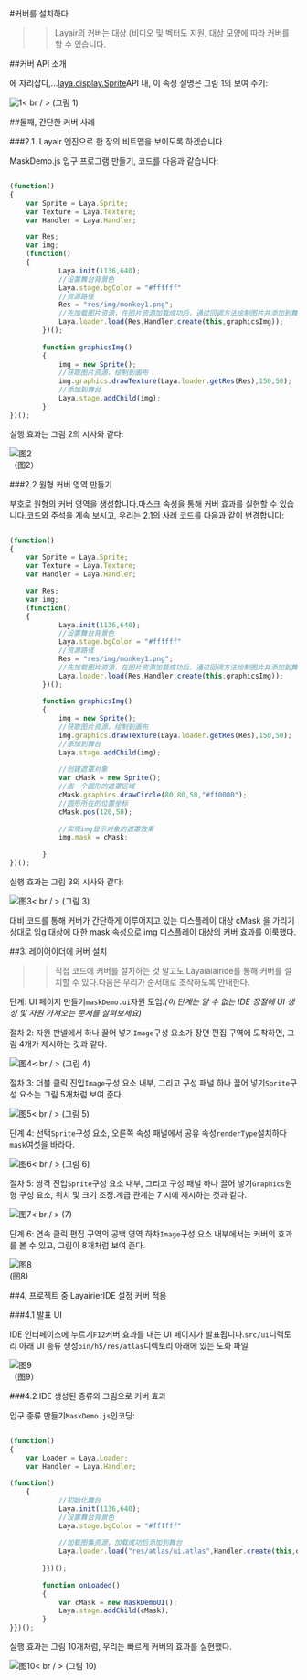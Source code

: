 #커버를 설치하다

>> Layair의 커버는 대상 (비디오 및 벡터도 지원, 대상 모양에 따라 커버를 할 수 있습니다.
>>



##커버 API 소개

에 자리잡다,...[laya.display.Sprite](http://layaair.ldc.layabox.com/api/index.html?category=Core&class=laya.display.Sprite%3Ch1%3Emask)API 내, 이 속성 설명은 그림 1의 보여 주기:

![1](img/1.jpg)< br / > (그림 1)



##둘째, 간단한 커버 사례

###2.1. Layair 엔진으로 한 장의 비트맵을 보이도록 하겠습니다.

MaskDemo.js 입구 프로그램 만들기, 코드를 다음과 같습니다:


```javascript

(function()
{
  	var Sprite = Laya.Sprite;
	var Texture = Laya.Texture;
  	var Handler = Laya.Handler;

  	var Res;
	var img;
	(function()
	{
			Laya.init(1136,640);
			//设置舞台背景色
			Laya.stage.bgColor = "#ffffff"      
			//资源路径
			Res = "res/img/monkey1.png";		
			//先加载图片资源，在图片资源加载成功后，通过回调方法绘制图片并添加到舞台
			Laya.loader.load(Res,Handler.create(this,graphicsImg));   
		})();
		
		function graphicsImg()
		{
			img = new Sprite();
			//获取图片资源，绘制到画布
			img.graphics.drawTexture(Laya.loader.getRes(Res),150,50);
			//添加到舞台
			Laya.stage.addChild(img);
		}
})();
```


실행 효과는 그림 2의 시사와 같다:

![图2](img/2.jpg)<br />（图2）



###2.2 원형 커버 영역 만들기

부호로 원형의 커버 영역을 생성합니다.마스크 속성을 통해 커버 효과를 실현할 수 있습니다.코드와 주석을 계속 보시고, 우리는 2.1의 사례 코드를 다음과 같이 변경합니다:


```javascript

(function()
{
  	var Sprite = Laya.Sprite;
	var Texture = Laya.Texture;
  	var Handler = Laya.Handler;

  	var Res;
	var img;
	(function()
	{
			Laya.init(1136,640);
			//设置舞台背景色
			Laya.stage.bgColor = "#ffffff"      
			//资源路径
			Res = "res/img/monkey1.png";		
			//先加载图片资源，在图片资源加载成功后，通过回调方法绘制图片并添加到舞台
			Laya.loader.load(Res,Handler.create(this,graphicsImg));   
		})();
		
		function graphicsImg()
		{
			img = new Sprite();
			//获取图片资源，绘制到画布
			img.graphics.drawTexture(Laya.loader.getRes(Res),150,50);
			//添加到舞台
			Laya.stage.addChild(img);
			
			//创建遮罩对象
			var cMask = new Sprite();
			//画一个圆形的遮罩区域
			cMask.graphics.drawCircle(80,80,50,"#ff0000");
          	//圆形所在的位置坐标
			cMask.pos(120,50);
         
         	//实现img显示对象的遮罩效果
			img.mask = cMask;
			
		}
})();
```


실행 효과는 그림 3의 시사와 같다:

![图3](img/3.jpg)< br / > (그림 3)

대비 코드를 통해 커버가 간단하게 이루어지고 있는 디스플레이 대상 cMask 을 가리기 상대로 임g 대상에 대한 mask 속성으로 img 디스플레이 대상의 커버 효과를 이룩했다.





##3. 레이어이더에 커버 설치

>> 직접 코드에 커버를 설치하는 것 말고도 Layaiaiairide를 통해 커버를 설치할 수 있다.다음은 우리가 순서대로 조작하도록 안내한다.

단계: UI 페이지 만들기`maskDemo.ui`자원 도입.*(이 단계는 알 수 없는 IDE 장절에 UI 생성 및 자원 가져오는 문서를 살펴보세요)*



절차 2: 자원 판넬에서 하나 끌어 넣기`Image`구성 요소가 장면 편집 구역에 도착하면, 그림 4개가 제시하는 것과 같다.

![图4](img/4.jpg)< br / > (그림 4)



절차 3: 더블 클릭 진입`Image`구성 요소 내부, 그리고 구성 패널 하나 끌어 넣기`Sprite`구성 요소는 그림 5개처럼 보여 준다.

![图5](img/5.jpg)< br / > (그림 5)





단계 4: 선택`Sprite`구성 요소, 오른쪽 속성 패널에서 공유 속성`renderType`설치하다`mask`여섯을 바라다.

![图6](img/6.jpg)< br / > (그림 6)



절차 5: 쌍격 진입`Sprite`구성 요소 내부, 그리고 구성 패널 하나 끌어 넣기`Graphics`원형 구성 요소, 위치 및 크기 조정.계급 관계는 7 시에 제시하는 것과 같다.

![图7](img/7.jpg)< br / > (7)



단계 6: 연속 클릭 편집 구역의 공백 영역 하차`Image`구성 요소 내부에서는 커버의 효과를 볼 수 있고, 그림이 8개처럼 보여 준다.

![图8](img/8.jpg) <br /> (图8)











##4, 프로젝트 중 LayairierIDE 설정 커버 적용

###4.1 발표 UI

IDE 인터페이스에 누르기`F12`커버 효과를 내는 UI 페이지가 발표됩니다.`src/ui`디렉토리 아래 UI 종류 생성`bin/h5/res/atlas`디렉토리 아래에 있는 도화 파일

![图9](img/9.jpg) <br />（图9）







###4.2 IDE 생성된 종류와 그림으로 커버 효과

입구 종류 만들기`MaskDemo.js`인코딩:


```javascript

(function()
{
  	var Loader = Laya.Loader;
  	var Handler = Laya.Handler;
	
(function()
	{
			//初始化舞台
			Laya.init(1136,640);
			//设置舞台背景色
			Laya.stage.bgColor = "#ffffff"    
				
			//加载图集资源，加载成功后添加到舞台
			Laya.loader.load("res/atlas/ui.atlas",Handler.create(this,onLoaded));
			
		}})();
		
		function onLoaded()
		{
			var cMask = new maskDemoUI();
			Laya.stage.addChild(cMask);
		}
}})();
```


실행 효과는 그림 10개처럼, 우리는 빠르게 커버의 효과를 실현했다.

![图10](img/10.jpg)< br / > (그림 10)

